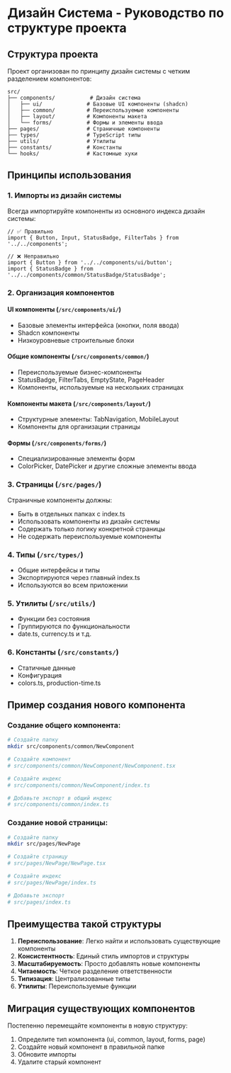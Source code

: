 # Дизайн Система - Руководство по структуре проекта

## Структура проекта

Проект организован по принципу дизайн системы с четким разделением компонентов:

```
src/
├── components/           # Дизайн система
│   ├── ui/              # Базовые UI компоненты (shadcn)
│   ├── common/          # Переиспользуемые компоненты
│   ├── layout/          # Компоненты макета
│   └── forms/           # Формы и элементы ввода
├── pages/               # Страничные компоненты
├── types/               # TypeScript типы
├── utils/               # Утилиты
├── constants/           # Константы
└── hooks/               # Кастомные хуки
```

## Принципы использования

### 1. Импорты из дизайн системы

Всегда импортируйте компоненты из основного индекса дизайн системы:

```tsx
// ✅ Правильно
import { Button, Input, StatusBadge, FilterTabs } from '../../components';

// ❌ Неправильно
import { Button } from '../../components/ui/button';
import { StatusBadge } from '../../components/common/StatusBadge/StatusBadge';
```

### 2. Организация компонентов

#### UI компоненты (`/src/components/ui/`)
- Базовые элементы интерфейса (кнопки, поля ввода)
- Shadcn компоненты
- Низкоуровневые строительные блоки

#### Общие компоненты (`/src/components/common/`)
- Переиспользуемые бизнес-компоненты
- StatusBadge, FilterTabs, EmptyState, PageHeader
- Компоненты, используемые на нескольких страницах

#### Компоненты макета (`/src/components/layout/`)
- Структурные элементы: TabNavigation, MobileLayout
- Компоненты для организации страницы

#### Формы (`/src/components/forms/`)
- Специализированные элементы форм
- ColorPicker, DatePicker и другие сложные элементы ввода

### 3. Страницы (`/src/pages/`)

Страничные компоненты должны:
- Быть в отдельных папках с index.ts
- Использовать компоненты из дизайн системы
- Содержать только логику конкретной страницы
- Не содержать переиспользуемые компоненты

### 4. Типы (`/src/types/`)

- Общие интерфейсы и типы
- Экспортируются через главный index.ts
- Используются во всем приложении

### 5. Утилиты (`/src/utils/`)

- Функции без состояния
- Группируются по функциональности
- date.ts, currency.ts и т.д.

### 6. Константы (`/src/constants/`)

- Статичные данные
- Конфигурация
- colors.ts, production-time.ts

## Пример создания нового компонента

### Создание общего компонента:

```bash
# Создайте папку
mkdir src/components/common/NewComponent

# Создайте компонент
# src/components/common/NewComponent/NewComponent.tsx

# Создайте индекс
# src/components/common/NewComponent/index.ts

# Добавьте экспорт в общий индекс
# src/components/common/index.ts
```

### Создание новой страницы:

```bash
# Создайте папку
mkdir src/pages/NewPage

# Создайте страницу
# src/pages/NewPage/NewPage.tsx

# Создайте индекс
# src/pages/NewPage/index.ts

# Добавьте экспорт
# src/pages/index.ts
```

## Преимущества такой структуры

1. **Переиспользование**: Легко найти и использовать существующие компоненты
2. **Консистентность**: Единый стиль импортов и структуры
3. **Масштабируемость**: Просто добавлять новые компоненты
4. **Читаемость**: Четкое разделение ответственности
5. **Типизация**: Централизованные типы
6. **Утилиты**: Переиспользуемые функции

## Миграция существующих компонентов

Постепенно перемещайте компоненты в новую структуру:
1. Определите тип компонента (ui, common, layout, forms, page)
2. Создайте новый компонент в правильной папке
3. Обновите импорты
4. Удалите старый компонент